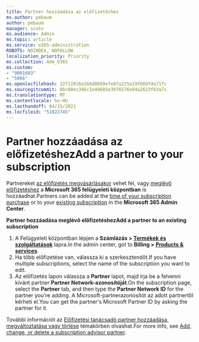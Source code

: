 ```yaml
---
title: Partner hozzáadása az előfizetéshez
ms.author: pebaum
author: pebaum
manager: scotv
ms.audience: Admin
ms.topic: article
ms.service: o365-administration
ROBOTS: NOINDEX, NOFOLLOW
localization_priority: Priority
ms.collection: Adm_O365
ms.custom:
- "9001683"
- "5066"
ms.openlocfilehash: 22f22016e266d0b99efe8fa225a19f689f4a71fc
ms.sourcegitcommit: 8bc60ec34bc1e40685e3976576e04a2623f63a7c
ms.translationtype: MT
ms.contentlocale: hu-HU
ms.lasthandoff: 04/15/2021
ms.locfileid: "51822745"
---
```

# <a name="add-a-partner-to-your-subscription"></a><span data-ttu-id="9f06c-102">Partner hozzáadása az előfizetéshez</span><span class="sxs-lookup"><span data-stu-id="9f06c-102">Add a partner to your subscription</span></span>

<span data-ttu-id="9f06c-103">Partnereket [az előfizetés megvásárlásakor](https://docs.microsoft.com/microsoft-365/admin/misc/add-partner?view=o365-worldwide#add-a-partner-at-the-time-of-purchase) vehet fel, vagy [meglévő előfizetéshez](https://docs.microsoft.com/microsoft-365/admin/misc/add-partner?view=o365-worldwide#add-a-partner-to-an-existing-subscription) a **Microsoft 365 felügyeleti központban** is hozzáadhat.</span><span class="sxs-lookup"><span data-stu-id="9f06c-103">Partners can be added at the [time of your subscription purchase](https://docs.microsoft.com/microsoft-365/admin/misc/add-partner?view=o365-worldwide#add-a-partner-at-the-time-of-purchase) or to your [existing subscription](https://docs.microsoft.com/microsoft-365/admin/misc/add-partner?view=o365-worldwide#add-a-partner-to-an-existing-subscription) in the **Microsoft 365 Admin Center**.</span></span>

<span data-ttu-id="9f06c-104">**Partner hozzáadása meglévő előfizetéshez**</span><span class="sxs-lookup"><span data-stu-id="9f06c-104">**Add a partner to an existing subscription**</span></span>

1. <span data-ttu-id="9f06c-105">A Felügyeleti központban lépjen a **Számlázás > [Termékek és szolgáltatások](https://go.microsoft.com/fwlink/p/?linkid=842054)** lapra.</span><span class="sxs-lookup"><span data-stu-id="9f06c-105">In the admin center, got to **Billing > [Products & services](https://go.microsoft.com/fwlink/p/?linkid=842054)**.</span></span> 
2. <span data-ttu-id="9f06c-106">Ha több előfizetése van, válassza ki a szerkesztendőt.</span><span class="sxs-lookup"><span data-stu-id="9f06c-106">If you have multiple subscriptions, select the name of the subscription you want to edit.</span></span> 
3. <span data-ttu-id="9f06c-107">Az előfizetés lapon válassza a **Partner** lapot, majd írja be a felvenni kívánt partner **Partner Network-azonosítóját**.</span><span class="sxs-lookup"><span data-stu-id="9f06c-107">On the subscription page, select the **Partner** tab, and then type the **Partner Network ID** for the partner you're adding.</span></span> <span data-ttu-id="9f06c-108">A Microsoft-partnerazonosítót az adott partnertől kérheti el.</span><span class="sxs-lookup"><span data-stu-id="9f06c-108">You can get the partner's Microsoft Partner ID by asking the partner for it.</span></span> 

<span data-ttu-id="9f06c-109">További információt az [Előfizetési tanácsadó partner hozzáadása, megváltoztatása vagy törlése](https://docs.microsoft.com/microsoft-365/admin/misc/add-partner) témakörben olvashat.</span><span class="sxs-lookup"><span data-stu-id="9f06c-109">For more info, see [Add, change, or delete a subscription advisor partner](https://docs.microsoft.com/microsoft-365/admin/misc/add-partner).</span></span> 
